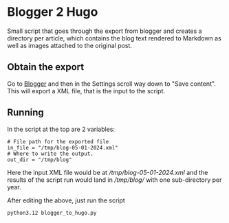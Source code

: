 # Blogger 2 Hugo

Small script that goes through the export from blogger and creates a directory per article,
which contains the blog text rendered to Markdown as well as images attached to the original
post.

## Obtain the export

Go to [Blogger](https://www.blogger.com/) and then in the Settings scroll way down to 
"Save content". This will export a XML file, that is the input to
the script.

## Running

In the script at the top are 2 variables:

```
# File path for the exported file
in_file = "/tmp/blog-05-01-2024.xml"
# Where to write the output.
out_dir = "/tmp/blog"
```

Here the input XML file would be at _/tmp/blog-05-01-2024.xml_ and the
results of the script run would land in _/tmp/blog/_  with one sub-directory
per year.

After editing the above, just run the script

```
python3.12 blogger_to_hugo.py
```




